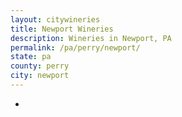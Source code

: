 ```yaml
---
layout: citywineries
title: Newport Wineries
description: Wineries in Newport, PA
permalink: /pa/perry/newport/
state: pa
county: perry
city: newport
---
```

-

